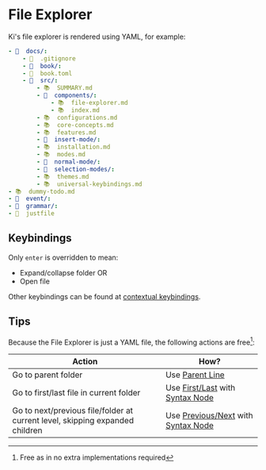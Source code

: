 # File Explorer

Ki's file explorer is rendered using YAML, for example:

```yaml
- 📂  docs/:
    - 🙈  .gitignore
    - 📁  book/:
    - 📄  book.toml
    - 📂  src/:
        - 📚  SUMMARY.md
        - 📂  components/:
            - 📚  file-explorer.md
            - 📚  index.md
        - 📚  configurations.md
        - 📚  core-concepts.md
        - 📚  features.md
        - 📁  insert-mode/:
        - 📚  installation.md
        - 📚  modes.md
        - 📁  normal-mode/:
        - 📁  selection-modes/:
        - 📚  themes.md
        - 📚  universal-keybindings.md
- 📚  dummy-todo.md
- 📁  event/:
- 📁  grammar/:
- 📄  justfile
```

## Keybindings

Only `enter` is overridden to mean:

- Expand/collapse folder OR
- Open file

Other keybindings can be found at [contextual keybindings](../normal-mode/space-menu.md#file-explorer-actions).

## Tips

Because the File Explorer is just a YAML file, the following actions are free[^1]:

| Action                                                                        | How?                                         |
| ----------------------------------------------------------------------------- | -------------------------------------------- |
| Go to parent folder                                                           | Use [Parent Line][1]                         |
| Go to first/last file in current folder                                       | Use [First/Last][2] with [Syntax Node][3]    |
| Go to next/previous file/folder at current level, skipping expanded children | Use [Previous/Next][4] with [Syntax Node][3] |

[^1]: Free as in no extra implementations required

[1]: ../normal-mode/core-movements.mdx#parent-line
[2]: ../normal-mode/core-movements.mdx#firstlast
[3]: ../normal-mode/selection-modes/syntax-node-based.md#syntax-node
[4]: ../normal-mode/core-movements.mdx#leftright
